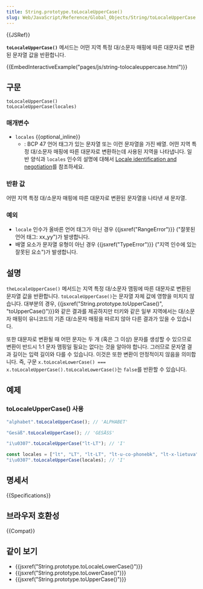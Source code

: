```yaml
---
title: String.prototype.toLocaleUpperCase()
slug: Web/JavaScript/Reference/Global_Objects/String/toLocaleUpperCase
---
```


{{JSRef}}

**`toLocaleUpperCase()`** 메서드는 어떤 지역 특정 대/소문자 매핑에 따른 대문자로 변환된 문자열 값을 반환합니다.

{{EmbedInteractiveExample("pages/js/string-tolocaleuppercase.html")}}

## 구문

```js-nolint
toLocaleUpperCase()
toLocaleUpperCase(locales)
```

### 매개변수

- `locales` {{optional_inline}}
  - : BCP 47 언어 태그가 있는 문자열 또는 이런 문자열을 가진 배열. 어떤 지역 특정 대/소문자 매핑에 따른 대문자로 변환하는데 사용된 지역을 나타냅니다. 일반 양식과 `locales` 인수의 설명에 대해서 [Locale identification and negotiation](/en-US/docs/Web/JavaScript/Reference/Global_Objects/Intl#locale_identification_and_negotiation)를 참조하세요.

### 반환 값

어떤 지역 특정 대/소문자 매핑에 따른 대문자로 변환된 문자열을 나타낸 새 문자열.

### 예외

- `locale` 인수가 올바른 언어 태그가 아닌 경우 {{jsxref("RangeError")}} ("잘못된 언어 태그: xx_yy")가 발생합니다.
- 배열 요소가 문자열 유형이 아닌 경우 {{jsxref("TypeError")}} ("지역 인수에 있는 잘못된 요소")가 발생합니다.

## 설명

`theLocaleUpperCase()` 메서드는 지역 특정 대/소문자 맴핑에 따른 대문자로 변환된 문자열 값을 반환합니다. `toLocaleUpperCase()`는 문자열 자체 값에 영향을 미치지 않습니다. 대부분의 경우, {{jsxref("String.prototype.toUpperCase()", "toUpperCase()")}}와 같은 결과를 제공하지만 터키와 같은 일부 지역에서는 대/소문자 매핑이 유니코드의 기존 대/소문자 매핑을 따르지 않아 다른 결과가 있을 수 있습니다.

또한 대문자로 변환될 때 어떤 문자는 두 개 (혹은 그 이상) 문자를 생성할 수 있으므로 변환이 반드시 1:1 문자 맴핑일 필요는 없다는 것을 알아야 합니다. 그러므로 문자열 결과 길이는 입력 길이와 다를 수 있습니다. 이것은 또한 변환이 안정적이지 않음을 의미합니다. 즉, 구문 `x.toLocaleLowerCase() === x.toLocaleUpperCase().toLocaleLowerCase()`는 `false`를 반환할 수 있습니다.

## 예제

### toLocaleUpperCase() 사용

```js
"alphabet".toLocaleUpperCase(); // 'ALPHABET'

"Gesäß".toLocaleUpperCase(); // 'GESÄSS'

"i\u0307".toLocaleUpperCase("lt-LT"); // 'I'

const locales = ["lt", "LT", "lt-LT", "lt-u-co-phonebk", "lt-x-lietuva"];
"i\u0307".toLocaleUpperCase(locales); // 'I'
```

## 명세서

{{Specifications}}

## 브라우저 호환성

{{Compat}}

## 같이 보기

- {{jsxref("String.prototype.toLocaleLowerCase()")}}
- {{jsxref("String.prototype.toLowerCase()")}}
- {{jsxref("String.prototype.toUpperCase()")}}
